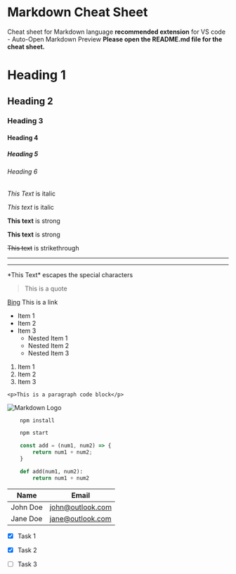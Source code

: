 # Markdown Cheat Sheet
Cheat sheet for Markdown language
**recommended extension** for VS code - Auto-Open Markdown Preview
**Please open the README.md file for the cheat sheet.**

<!-- Headings -->
# Heading 1
## Heading 2
### Heading 3
#### Heading 4
##### Heading 5
###### Heading 6

<!-- Italics -->
*This Text* is italic

_This text_ is italic

<!-- Strong -->
**This text** is strong

__This text__ is strong

<!-- Strikethrough -->
~~This text~~ is strikethrough

<!-- Horizontal Rule -->

---
___

<!-- Escaping Special Characters -->

\*This Text\* escapes the special characters

<!-- Blockquotes -->
> This is a quote

<!-- Links -->
[Bing](https://www.bing.com "Bing Search Engine") This is a link

<!-- Unordered List (UL) -->
* Item 1
* Item 2
* Item 3
    * Nested Item 1
    * Nested Item 2
    * Nested Item 3

<!-- Ordered List (OL) -->
1. Item 1
1. Item 2
1. Item 3

<!-- Inline Code Blocl -->
`<p>This is a paragraph code block</p>`

<!-- Images -->
![Markdown Logo](https://markdown-here.com/img/icon256.png)

<!-- Github Markdown -->

<!-- Code Blocks -->
```bash
    npm install

    npm start
```

```javascript
    const add = (num1, num2) => {
        return num1 + num2;
    }
```

```python
    def add(num1, num2):
        return num1 + num2
```

<!-- Tables -->
| Name  | Email     |
| ----- | --------- |
| John Doe | john@outlook.com |
| Jane Doe | jane@outlook.com |

<!-- Task List -->
* [x] Task 1
* [x] Task 2
* [ ] Task 3

